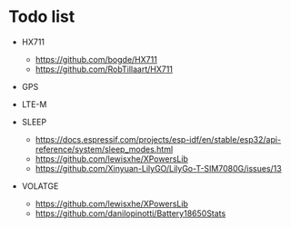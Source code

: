 # Todo list

- HX711

  - https://github.com/bogde/HX711
  - https://github.com/RobTillaart/HX711

- GPS

- LTE-M

- SLEEP

  - https://docs.espressif.com/projects/esp-idf/en/stable/esp32/api-reference/system/sleep_modes.html
  - https://github.com/lewisxhe/XPowersLib
  - https://github.com/Xinyuan-LilyGO/LilyGo-T-SIM7080G/issues/13

- VOLATGE

  - https://github.com/lewisxhe/XPowersLib
  - https://github.com/danilopinotti/Battery18650Stats
